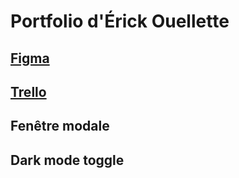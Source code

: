 # Portfolio d'Érick Ouellette

## [Figma](https://music.youtube.com/watch?v=Cb0JZhdmjtg&si=bnf2JhVsv5RukeR-)

## [Trello](https://trello.com/b/AGL27saZ/projet-portfolio)

## Fenêtre modale

## Dark mode toggle
